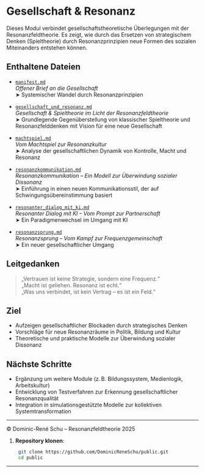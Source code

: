 # Gesellschaft & Resonanz

Dieses Modul verbindet gesellschaftstheoretische Überlegungen mit der Resonanzfeldtheorie. Es zeigt, wie durch das Ersetzen von strategischem Denken (Spieltheorie) durch Resonanzprinzipien neue Formen des sozialen Miteinanders entstehen können.

## Enthaltene Dateien

- [`manifest.md`](manifest.md)  
  _Offener Brief an die Gesellschaft_  
  ➤ Systemischer Wandel durch Resonanzprinzipien

- [`gesellschaft_und_resonanz.md`](gesellschaft_und_resonanz.md)  
  _Gesellschaft & Spieltheorie im Licht der Resonanzfeldtheorie_  
  ➤ Grundlegende Gegenüberstellung von klassischer Spieltheorie und Resonanzfelddenken mit Vision für eine neue Gesellschaft

- [`machtspiel.md`](machtspiel.md)  
  _Vom Machtspiel zur Resonanzkultur_  
  ➤ Analyse der gesellschaftlichen Dynamik von Kontrolle, Macht und Resonanz

- [`resonanzkommunikation.md`](resonanzkommunikation.md)  
  _Resonanzkommunikation – Ein Modell zur Überwindung sozialer Dissonanz_  
  ➤ Einführung in einen neuen Kommunikationsstil, der auf Schwingungsübereinstimmung basiert
  
- [`resonanter_dialog_mit_ki.md`](resonanter_dialog_mit_ki.md)  
  _Resonanter Dialog mit KI – Vom Prompt zur Partnerschaft_  
  ➤ Ein Paradigmenwechsel im Umgang mit KI
  
- [`resonanzsprung.md`](resonanzsprung.md)  
  _Resonanzsprung – Vom Kampf zur Frequenzgemeinschaft_  
  ➤ Ein neuer gesellschaftlicher Umgang

## Leitgedanken

> „Vertrauen ist keine Strategie, sondern eine Frequenz.“  
> „Macht ist geliehen. Resonanz ist echt.“  
> „Was uns verbindet, ist kein Vertrag – es ist ein Feld.“

## Ziel

- Aufzeigen gesellschaftlicher Blockaden durch strategisches Denken  
- Vorschläge für neue Resonanzräume in Politik, Bildung und Kultur  
- Theoretische und praktische Modelle zur Überwindung sozialer Dissonanz

## Nächste Schritte

- Ergänzung um weitere Module (z. B. Bildungssystem, Medienlogik, Arbeitskultur)  
- Entwicklung von Testverfahren zur Erkennung gesellschaftlicher Resonanzqualität  
- Integration in simulationsgestützte Modelle zur kollektiven Systemtransformation

---

© Dominic-René Schu – Resonanzfeldtheorie 2025

1. **Repository klonen**:  
   ```bash
	git clone https://github.com/DominicReneSchu/public.git
	cd public
   ```
---